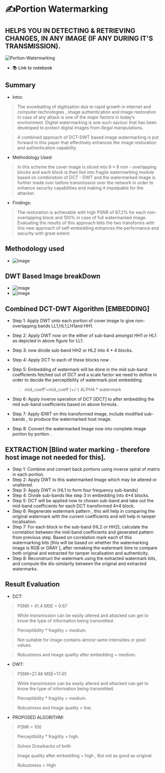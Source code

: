 # ✍️Portion Watermarking
## HELPS YOU IN DETECTING & RETRIEVING CHANGES, IN ANY IMAGE (IF ANY DURING IT'S TRANSMISSION).

![Portion-Watermarking](https://socialify.git.ci/suva007/Portion-Watermarking/image?description=1&descriptionEditable=Security%20Enhancement%20Using%20Combined%20DCT-DWT%20Digital%20Image%20Watermarking%20Technique&font=Bitter&language=1&name=1&owner=1&pattern=Floating%20Cogs&theme=Dark)

- <a href="https://github.com/suva007/Portion-Watermarking/blob/main/portion_watermark-2.ipynb" title="Link to notebook" style="background-color:#FFFFFF;color:#000000;text-decoration:none">📚 Link to notebook </a>

## Summary
- Intro:
>The snowballing of digitisation due to rapid growth in internet and computer technologies , image authentication and image restoration in case of any attack is one of the major factors in today’s environment. Digital watermarking is one such saviour that has been developed to protect digital images from illegal manipulations.

>A combined approach of DCT-DWT based image watermarking is put forward in this paper that effectively enhances the image restoration and authentication capability.
- Methodology Used:
>In this scheme the cover image is sliced into 9 * 9 non - overlapping blocks and each block is then fed into fragile watermarking module based on combination of DCT - DWT and the watermarked image is further made over before transmission over the network in order to enhance security capabilities and making it impalpable for the attacker.
- Findings:
>The restoration is achievable with high PSNR of 67.2% for each non-overlapping block and 100% in case of full watermarked image.
Evaluating the results of this approach tells the two transforms with this new approach of self-embedding enhances the performance and security with great extent.

## Methodology used
- ![image](https://user-images.githubusercontent.com/38084433/148693719-83d8adf3-a759-4381-9728-23c7e3345ba0.png)

## DWT Based Image breakDown
- ![image](https://user-images.githubusercontent.com/38084433/148693820-f2bb7978-8014-4055-b30b-26b6271c56fb.png)
- ![image](https://user-images.githubusercontent.com/38084433/148693823-3717181b-4b7b-4f60-bb6e-4240a155fcf4.png)

## Combined DCT-DWT Algorithm [EMBEDDING]
- Step 1: Apply DWT onto each portion of cover image to give non-overlapping bands LL1,HL1,LH1and HH1.

- Step 2: Apply DWT now on the either of sub-band amongst HH1 or HL1 as depicted in above figure for LL1.

- Step 3: now divide sub-band HH2 or HL2  into 4 * 4 blocks. 

- Step 4: Apply DCT to each of these blocks now . 

- Step 5: Embedding of watermark will be done in the mid sub-band coefficients fetched out of DCT and a scale factor we need to define in order to decide the perceptibility of watermark post embedding.
	> mid_coeff’=mid_coeff (+/-) ALPHA * watermark

- Step 6: Apply inverse operation of DCT [IDCT] to after embedding the mid sub-band coefficients based on above formula . 

- Step 7: Apply IDWT on this transformed image, include modified sub-bands , to produce the watermarked host image. 
         
- Step 8: Convert the watermarked Image now into complete image portion by portion .

## EXTRACTION [Blind water marking - therefore host image not needed for this].
- Step 1: Combine and convert back portions using inverse spiral of matrix in each portion.
- Step 2: Apply DWT to this watermarked Image which may be altered or unaltered.
- Step 3: Apply DWT in (HL1 to form four frequency sub-bands)
- Step 4: Divide sub-bands like step 3 in embedding into 4*4 blocks.
- Step 5: DCT will be applied now to chosen sub-band and take out the mid-band coefficients for each DCT transformed 4*4 block. 
- Step 6: Regenerate watermark pattern , this will help in comparing the original watermark with the current coefficients and will help in tamper localisation.
- Step 7: For each block in the sub-band (HL2 or HH2), calculate the correlation between the mid-band coefficients and generated pattern from previous step. Based on correlation mark each of this watermarking bits [this will be based on whether the watermarking image is RGB or GRAY ], after remaking the watermark time to compare both original and extracted for tamper localisation and authenticity.
- Step 8: Reconstruct the watermark using the extracted watermark bits, and compute the dis-similarity between the original and extracted watermarks. 

## Result Evaluation
- DCT: 
> PSNR = 41.4
MSE = 0.67

> While transmission can be easily altered and attacked can get to know the type of information being transmitted.

> Perceptibility * fragility  =  medium.

> Not suitable for image contains almost same intensities or pixel values.

> Robustness and image quality after embedding = medium.

- DWT:

> PSNR=27.46
MSE=17.45

> While transmission can be easily altered and attacked can get to know the type of information being transmitted.

> Perceptibility * fragility  =  medium.

>   Robustness and Image quality = low.

- PROPOSED ALGORITHM:

> PSNR = 100

> Perceptibility * fragility  =  high.

>  Solves Drawbacks of both

>   Image quality after embedding = high , 
But not as good as original.

> Robustness = High
